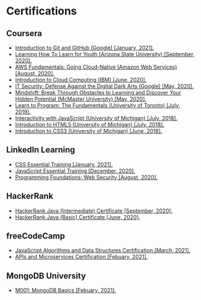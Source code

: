 # Certifications


## Coursera
* [Introduction to Git and GitHub (Google) [January, 2021].](https://github.com/husbankhalid/Certifications/blob/master/Coursera/Husban_Coursera_Google_Introduction_to_Git_and_GitHub.pdf "View Certficate")
* [Learning How To Learn for Youth (Arizona State University) [September, 2020].](https://github.com/husbankhalid/Certifications/blob/master/Coursera/Husban_Coursera_ASU_Learning_How_to_Learn_for_Youth.pdf "View Certficate")
* [AWS Fundamentals: Going Cloud-Native (Amazon Web Services) [August, 2020].](https://github.com/husbankhalid/Certifications/blob/master/Coursera/Husban_Coursera_AWS_AWS_Fundamentals_Going_Cloud_Native.pdf "View Certficate")
* [Introduction to Cloud Computing (IBM) [June, 2020].](https://github.com/husbankhalid/Certifications/blob/master/Coursera/Husban_Coursera_IBM_Introduction_to_Cloud_Computing.pdf "View Certficate")
* [IT Security: Defense Against the Digital Dark Arts (Google) [May, 2020].](https://github.com/husbankhalid/Certifications/blob/master/Coursera/Husban_Coursera_Google_IT_Security_Defense_Against_The_Digital_Dark_Arts.pdf "View Certficate")
* [Mindshift: Break Through Obstacles to Learning and Discover Your Hidden Potential (McMaster University) [May, 2020].](https://github.com/husbankhalid/Certifications/blob/master/Coursera/Husban_Coursera_McMaster_Mindshift_Break_Through_Obstacles.pdf "View Certficate")
* [Learn to Program: The Fundamentals (University of Toronto) [July, 2019].](https://github.com/husbankhalid/Certifications/blob/master/Coursera/Husban_Coursera_UofT_Learn_to_Program_The_Fundamentals.pdf "View Certficate")
* [Interactivity with JavaScript (University of Michigan) [July, 2018].](https://github.com/husbankhalid/Certifications/blob/master/Coursera/Husban_Coursera_UMICH_Interactivity_with_JavaScript.pdf "View Certficate")
* [Introduction to HTML5 (University of Michigan) [July, 2018].](https://github.com/husbankhalid/Certifications/blob/master/Coursera/Husban_Coursera_UMICH_Introduction_to_HTML5.pdf "View Certficate")
* [Introduction to CSS3 (University of Michigan) [June, 2018].](https://github.com/husbankhalid/Certifications/blob/master/Coursera/Husban_Coursera_UMICH_Introduction_to_CSS3.pdf "View Certficate")

## LinkedIn Learning

* [CSS Essential Training [January, 2021].](https://github.com/husbankhalid/Certifications/blob/master/LinkedIn/Husban_LinkedIn_CSS_Essential_Training.pdf "View Certficate")
* [JavaScript Essential Training [December, 2020].](https://github.com/husbankhalid/Certifications/blob/master/LinkedIn/Husban_LinkedIn_JavaScript_Essential_Training.pdf "View Certficate")
* [Programming Foundations: Web Security [August, 2020].](https://github.com/husbankhalid/Certifications/blob/master/LinkedIn/Husban_LinkedIn_Programming_Foundations_Web_Security.pdf "View Certficate")

## HackerRank

* [HackerRank Java (Intermediate) Certificate [September, 2020].](https://github.com/husbankhalid/Certifications/blob/master/HackerRank/Husban_HackerRank_Java_Intermediate.png "View Certficate")
* [HackerRank Java (Basic) Certificate [June, 2020].](https://github.com/husbankhalid/Certifications/blob/master/HackerRank/Husban_HackerRank_Java_Basic.png "View Certficate")

## freeCodeCamp

* [JavaScript Algorithms and Data Structures Certification [March, 2021].](https://github.com/husbankhalid/Certifications/blob/master/freeCodeCamp/Husban_freeCodeCamp_JavaScript_Algorithms_and_Data_Structures_Certification.png
 "View Certficate")
* [APIs and Microservices Certification [Febuary, 2021].](https://github.com/husbankhalid/Certifications/blob/master/freeCodeCamp/Husban_freeCodeCamp_APIs_and_Microservices_Certification.png "View Certficate")

## MongoDB University

* [M001: MongoDB Basics [Febuary, 2021].](https://github.com/husbankhalid/Certifications/blob/master/MongoDB/Husban_MongoDB_M001_MongoDB_Basics.jpeg "View Certficate")
 
